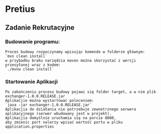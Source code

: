 # Pretius
## Zadanie Rekrutacyjne


### Budowanie programu:
    Proces budowy rozpoczynamy wpisując komende w folderze głównym:
    `mvn clean install`
    w przybadku braku narzędzia maven można skorzystać z wersji przesyłanej wraz z kodem:
    `./mvnw clean install`
    
### Startowanie Aplikacji
    Po zakończeniu procesu budowy pojawi się folder target, a w nim plik exchanger-1.0.0.RELEASE.jar
    Aplikacjie można wystartować poleceniem:
    `java -jar exchanger-1.0.0.RELEASE.jar`
    Aplikacjia do działania nie potrzebuje zewnetrznego serwera aplikacyjnego (serwer wbudowany jest w projekt).
    Aplikacjia domyślnie uruchamia się na porcie 8080,
    aby zmienic port nalerzy wpisać wartość portu w pliku application.properties

